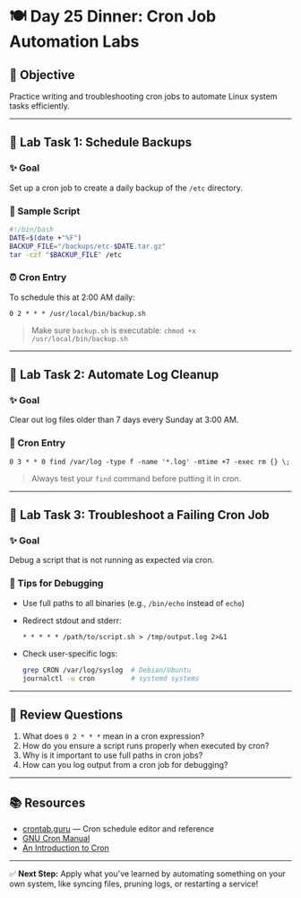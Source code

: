 # 🍽️ Day 25 Dinner: Cron Job Automation Labs

## 🎯 Objective

Practice writing and troubleshooting cron jobs to automate Linux system tasks efficiently.

---

## 🧪 Lab Task 1: Schedule Backups

### ✨ Goal

Set up a cron job to create a daily backup of the `/etc` directory.

### 🔧 Sample Script

```bash
#!/bin/bash
DATE=$(date +"%F")
BACKUP_FILE="/backups/etc-$DATE.tar.gz"
tar -czf "$BACKUP_FILE" /etc
```

### ⏰ Cron Entry

To schedule this at 2:00 AM daily:

```cron
0 2 * * * /usr/local/bin/backup.sh
```

> Make sure `backup.sh` is executable: `chmod +x /usr/local/bin/backup.sh`

---

## 🧪 Lab Task 2: Automate Log Cleanup

### ✨ Goal

Clear out log files older than 7 days every Sunday at 3:00 AM.

### 🔧 Cron Entry

```cron
0 3 * * 0 find /var/log -type f -name '*.log' -mtime +7 -exec rm {} \;
```

> Always test your `find` command before putting it in cron.

---

## 🧪 Lab Task 3: Troubleshoot a Failing Cron Job

### ✨ Goal

Debug a script that is not running as expected via cron.

### 🔧 Tips for Debugging

* Use full paths to all binaries (e.g., `/bin/echo` instead of `echo`)
* Redirect stdout and stderr:

  ```cron
  * * * * * /path/to/script.sh > /tmp/output.log 2>&1
  ```
* Check user-specific logs:

  ```bash
  grep CRON /var/log/syslog  # Debian/Ubuntu
  journalctl -u cron         # systemd systems
  ```

---

## 🧠 Review Questions

1. What does `0 2 * * *` mean in a cron expression?
2. How do you ensure a script runs properly when executed by cron?
3. Why is it important to use full paths in cron jobs?
4. How can you log output from a cron job for debugging?

---

## 📚 Resources

* [crontab.guru](https://crontab.guru) — Cron schedule editor and reference
* [GNU Cron Manual](https://man7.org/linux/man-pages/man5/crontab.5.html)
* [An Introduction to Cron](https://www.digitalocean.com/community/tutorials/how-to-use-cron-to-automate-tasks-on-a-vps)

---

✅ **Next Step:** Apply what you've learned by automating something on your own system, like syncing files, pruning logs, or restarting a service!

